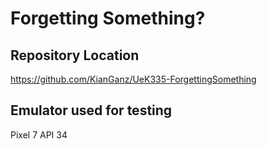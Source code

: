 # Forgetting Something?

## Repository Location

https://github.com/KianGanz/UeK335-ForgettingSomething

## Emulator used for testing

Pixel 7 API 34


